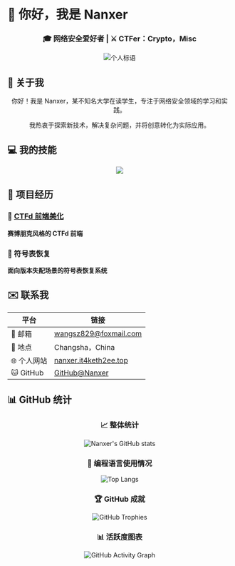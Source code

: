 
# 👋 你好，我是 Nanxer

<div align="center">

### 🎓 网络安全爱好者 | ⚔️ CTFer：Crypto，Misc

![个人标语](https://readme-typing-svg.demolab.com?font=WDXL+Lubrifont+SC&pause=1000&center=true&vCenter=true&width=435&lines=%E5%AE%88%E6%9C%AC%E5%8F%B8%E5%88%86+%E6%97%A0%E8%B6%8A%E6%97%A0%E5%83%AD+%E8%A1%8C%E7%AB%AF%E5%9D%90%E6%AD%A3+%E6%97%A0%E6%84%A7%E4%BA%8E%E5%BF%83)

</div>

## 👤 关于我

<div align="center">

你好！我是 Nanxer，某不知名大学在读学生，专注于网络安全领域的学习和实践。

我热衷于探索新技术，解决复杂问题，并将创意转化为实际应用。

</div>

## 💻 我的技能

<div align="center">

  ![](https://skillicons.dev/icons?i=python,c,js,html,css,docker,linux)

</div>

## 📁 项目经历

### 🔹 [CTFd 前端美化](https://github.com/Nanxer/CTFd-theme-it4keth2ee)

**赛博朋克风格的 CTFd 前端**

### 🔹 符号表恢复

**面向版本失配场景的符号表恢复系统**

## ✉️ 联系我

<div align="center">

| 平台 | 链接 |
|------|------|
| 📧 邮箱 | wangsz829@foxmail.com |
| 📍 地点 | Changsha，China |
| 🌐 个人网站 | [nanxer.it4keth2ee.top](https://nanxer.it4keth2ee.top) |
| 🐱 GitHub | [GitHub@Nanxer](https://github.com/Nanxer) |

</div>

## 📊 GitHub 统计

<div align="center">

### 📈 整体统计
![Nanxer's GitHub stats](https://github-readme-stats.vercel.app/api?username=Nanxer&show_icons=true&theme=radical)

### 🚀 编程语言使用情况
![Top Langs](https://github-readme-stats.vercel.app/api/top-langs/?username=Nanxer&layout=compact&theme=radical)

### 🏆 GitHub 成就
![GitHub Trophies](https://github-profile-trophy.vercel.app/?username=Nanxer&theme=radical&no-frame=true&no-bg=true)

### 📊 活跃度图表
![GitHub Activity Graph](https://github-readme-activity-graph.vercel.app/graph?username=Nanxer&theme=github-dark&hide_border=true&area=true)

</div>
